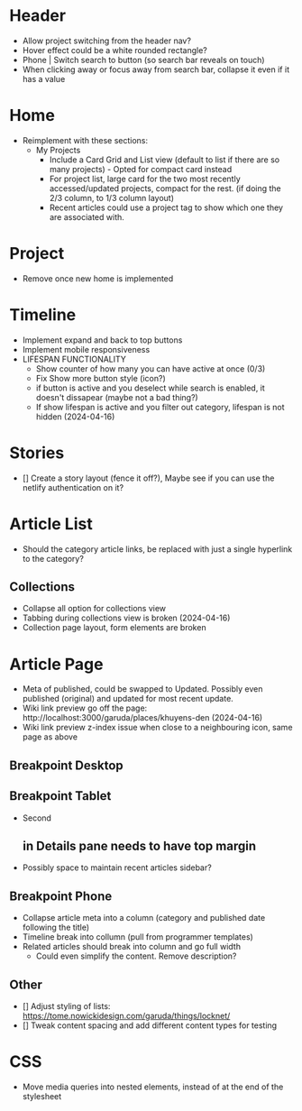 # Header

- Allow project switching from the header nav?
- Hover effect could be a white rounded rectangle?
- Phone | Switch search to button (so search bar reveals on touch)
- When clicking away or focus away from search bar, collapse it even if it has a value

# Home

- Reimplement with these sections:
  - My Projects
    - Include a Card Grid and List view (default to list if there are so many projects) - Opted for compact card instead
    - For project list, large card for the two most recently accessed/updated projects, compact for the rest. (if doing the 2/3 column, to 1/3 column layout)
    - Recent articles could use a project tag to show which one they are associated with.

# Project

- Remove once new home is implemented

# Timeline

- Implement expand and back to top buttons
- Implement mobile responsiveness
- LIFESPAN FUNCTIONALITY
  - Show counter of how many you can have active at once (0/3)
  - Fix Show more button style (icon?)
  - if button is active and you deselect while search is enabled, it doesn't dissapear (maybe not a bad thing?)
  - If show lifespan is active and you filter out category, lifespan is not hidden (2024-04-16)

# Stories

- [] Create a story layout (fence it off?), Maybe see if you can use the netlify authentication on it?

# Article List

- Should the category article links, be replaced with just a single hyperlink to the category?

## Collections 

- Collapse all option for collections view
- Tabbing during collections view is broken (2024-04-16)
- Collection page layout, form elements are broken

# Article Page

- Meta of published, could be swapped to Updated. Possibly even published (original) and updated for most recent update.
- Wiki link preview go off the page: http://localhost:3000/garuda/places/khuyens-den (2024-04-16)
- Wiki link preview z-index issue when close to a neighbouring icon, same page as above

## Breakpoint Desktop


## Breakpoint Tablet
- Second <h2> in Details pane needs to have top margin
- Possibly space to maintain recent articles sidebar?

## Breakpoint Phone
- Collapse article meta into a column (category and published date following the title)
- Timeline break into collumn (pull from programmer templates)
- Related articles should break into column and go full width
  - Could even simplify the content. Remove description?

## Other
- [] Adjust styling of lists: https://tome.nowickidesign.com/garuda/things/locknet/
- [] Tweak content spacing and add different content types for testing


# CSS
- Move media queries into nested elements, instead of at the end of the stylesheet


